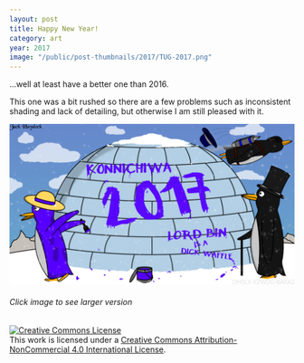 ```yaml
---
layout: post
title: Happy New Year!
category: art
year: 2017
image: "/public/post-thumbnails/2017/TUG-2017.png"
---
```


...well at least have a better one than 2016.

This one was a bit rushed so there are a few problems such as inconsistent shading and lack of detailing, but otherwise I am still pleased with it.

[Image]: /public/post-images/2017/TUG-2017.png

[
![Happy New Year][Image]
][Image]

###### Click image to see larger version
<a rel="license" href="http://creativecommons.org/licenses/by-nc/4.0/"><img alt="Creative Commons License" style="border-width:0" src="https://i.creativecommons.org/l/by-nc/4.0/88x31.png" /></a><br />This work is licensed under a <a rel="license" href="http://creativecommons.org/licenses/by-nc/4.0/">Creative Commons Attribution-NonCommercial 4.0 International License</a>.
